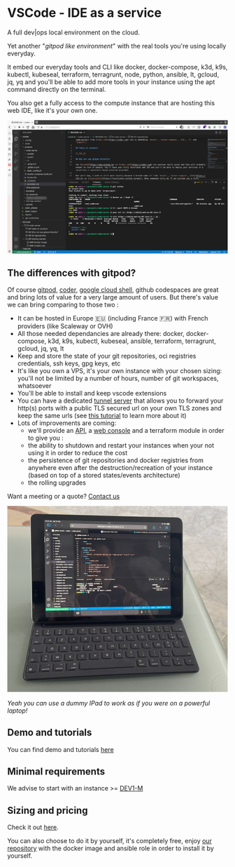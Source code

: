# VSCode - IDE as a service

A full dev|ops local environment on the cloud.

Yet another "_gitpod like environment_" with the real tools you're using locally everyday. 

It embed our everyday tools and CLI like docker, docker-compose, k3d, k9s, kubectl, kubeseal, terraform, terragrunt, node, python, ansible, lt, gcloud, jq, yq and you'll be able to add more tools in your instance using the apt command directly on the terminal.

You also get a fully access to the compute instance that are hosting this web IDE, like it's your own one.

![code](./img/code.png)

## The differences with gitpod?

Of course [gitpod](https://www.gitpod.io), [coder](https://coder.com), [google cloud shell](https://cloud.google.com/shell), github codespaces are great and bring lots of value for a very large amount of users. But there's value we can bring comparing to those two :

* It can be hosted in Europe 🇪🇺 (including France 🇫🇷) with French providers (like Scaleway or OVH)
* All those needed dependancies are already there: docker, docker-compose, k3d, k9s, kubectl, kubeseal, ansible, terraform, terragrunt, gcloud, jq, yq, lt
* Keep and store the state of your git repositories, oci registries credentials, ssh keys, gpg keys, etc
* It's like you own a VPS, it's your own instance with your chosen sizing: you'll not be limited by a number of hours, number of git workspaces, whatsoever 
* You'll be able to install and keep vscode extensions
* You can have a dedicated [tunnel server](./localtunnel.md) that allows you to forward your http(s) ports with a public TLS secured url on your own TLS zones and keep the same urls (see [this tutorial](./tutorials/localtunnel.md) to learn more about it)
* Lots of improvements are coming:  
  * we'll provide an [API](https://cloud-api.comwork.io), a [web console](https://cloud.comwork.io) and a terraform module in order to give you : 
  * the ability to shutdown and restart your instances when your not using it in order to reduce the cost
  * the persistence of git repositories and docker registries from anywhere even after the destruction/recreation of your instance (based on top of a stored states/events architecture)
  * the rolling upgrades

Want a meeting or a quote? [Contact us](./subscription.md)

![ipad](./img/ipad-code.jpeg)

_Yeah you can use a dummy IPad to work as if you were on a powerful laptop!_

## Demo and tutorials

You can find demo and tutorials [here](./tutorials/code/README.md)

## Minimal requirements

We advise to start with an instance >= [DEV1-M](./sizing_pricing.md)

## Sizing and pricing

Check it out [here](./sizing_pricing.md).

You can also choose to do it by yourself, it's completely free, enjoy [our repository](https://gitlab.comwork.io/oss/ansible-iac/code-server) with the docker image and ansible role in order to install it by yourself.
